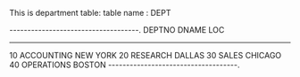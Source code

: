 
This is department table:
table name : DEPT

------------------------------------.
DEPTNO       DNAME          LOC
---------- ------------- -----------
10          ACCOUNTING     NEW YORK
20          RESEARCH       DALLAS
30          SALES          CHICAGO
40          OPERATIONS     BOSTON
------------------------------------.
